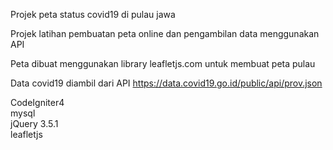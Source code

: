 Projek peta status covid19 di pulau jawa

Projek latihan pembuatan peta online dan pengambilan data menggunakan API

Peta dibuat menggunakan library leafletjs.com untuk membuat peta pulau

Data covid19 diambil dari API https://data.covid19.go.id/public/api/prov.json

CodeIgniter4 <br />
mysql <br />
jQuery 3.5.1 <br />
leafletjs

